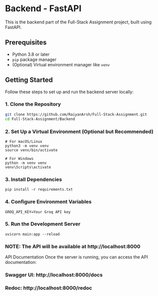 # Backend - FastAPI

This is the backend part of the Full-Stack Assignment project, built using FastAPI.

## Prerequisites

- Python 3.8 or later
- `pip` package manager
- (Optional) Virtual environment manager like `venv`

## Getting Started

Follow these steps to set up and run the backend server locally:

### 1. Clone the Repository

```bash
git clone https://github.com/RaiyanArsh/Full-Stack-Assignment.git
cd Full-Stack-Assignment/Backend
```

### 2. Set Up a Virtual Environment (Optional but Recommended)

```
# For macOS/Linux
python3 -m venv venv
source venv/bin/activate

# For Windows
python -m venv venv
venv\Scripts\activate

```

### 3. Install Dependencies

```
pip install -r requirements.txt
```

### 4. Configure Environment Variables

``` 
GROQ_API_KEY=Your Groq API key
```

### 5.  Run the Development Server

``` 
uvicorn main:app --reload
```

### NOTE: The API will be available at http://localhost:8000
API Documentation
Once the server is running, you can access the API documentation:

### Swagger UI: http://localhost:8000/docs
### Redoc: http://localhost:8000/redoc

